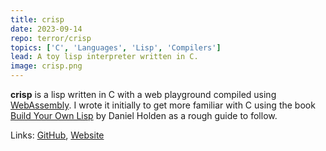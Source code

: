 ```yaml
---
title: crisp
date: 2023-09-14
repo: terror/crisp
topics: ['C', 'Languages', 'Lisp', 'Compilers']
lead: A toy lisp interpreter written in C.
image: crisp.png
---
```


**crisp** is a lisp written in C with a web playground compiled using
[WebAssembly](https://en.wikipedia.org/wiki/WebAssembly?useskin=vector). 
I wrote it initially to get more familiar with C using the book 
[Build Your Own Lisp](https://buildyourownlisp.com/) by Daniel Holden as a rough 
guide to follow.

Links: [GitHub](http://github.com/terror/crisp), [Website](https://crisp.computer/)

